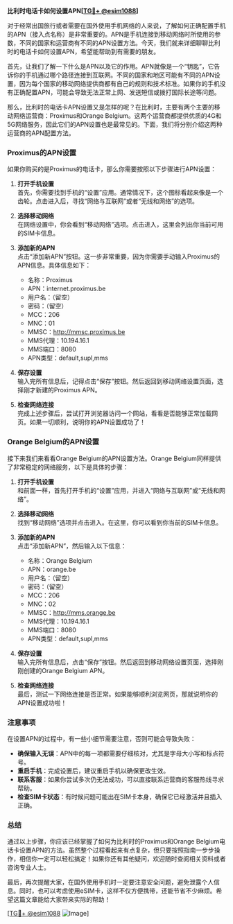 **比利时电话卡如何设置APN[[TG💪+ @esim1088](https://t.me/s/esim1088)]**

对于经常出国旅行或者需要在国外使用手机网络的人来说，了解如何正确配置手机的APN（接入点名称）是非常重要的。APN是手机连接到移动网络时所使用的参数，不同的国家和运营商有不同的APN设置方法。今天，我们就来详细聊聊比利时的电话卡如何设置APN，希望能帮助到有需要的朋友。

首先，让我们了解一下什么是APN以及它的作用。APN就像是一个“钥匙”，它告诉你的手机通过哪个路径连接到互联网。不同的国家和地区可能有不同的APN设置，因为每个国家的移动网络提供商都有自己的规则和技术标准。如果你的手机没有正确配置APN，可能会导致无法正常上网、发送短信或拨打国际长途等问题。

那么，比利时的电话卡APN设置又是怎样的呢？在比利时，主要有两个主要的移动网络运营商：Proximus和Orange Belgium。这两个运营商都提供优质的4G和5G网络服务，因此它们的APN设置也是最常见的。下面，我们将分别介绍这两种运营商的APN配置方法。

### Proximus的APN设置

如果你购买的是Proximus的电话卡，那么你需要按照以下步骤进行APN设置：

1. **打开手机设置**  
   首先，你需要找到手机的“设置”应用。通常情况下，这个图标看起来像是一个齿轮。点击进入后，寻找“网络与互联网”或者“无线和网络”的选项。

2. **选择移动网络**  
   在网络设置中，你会看到“移动网络”选项。点击进入，这里会列出你当前可用的SIM卡信息。

3. **添加新的APN**  
   点击“添加新APN”按钮。这一步非常重要，因为你需要手动输入Proximus的APN信息。具体信息如下：
   - 名称：Proximus
   - APN：internet.proximus.be
   - 用户名：（留空）
   - 密码：（留空）
   - MCC：206
   - MNC：01
   - MMSC：http://mmsc.proximus.be
   - MMS代理：10.194.16.1
   - MMS端口：8080
   - APN类型：default,supl,mms

4. **保存设置**  
   输入完所有信息后，记得点击“保存”按钮。然后返回到移动网络设置页面，选择刚才新建的Proximus APN。

5. **检查网络连接**  
   完成上述步骤后，尝试打开浏览器访问一个网站，看看是否能够正常加载网页。如果一切顺利，说明你的APN设置成功了！

### Orange Belgium的APN设置

接下来我们来看看Orange Belgium的APN设置方法。Orange Belgium同样提供了非常稳定的网络服务，以下是具体的步骤：

1. **打开手机设置**  
   和前面一样，首先打开手机的“设置”应用，并进入“网络与互联网”或“无线和网络”。

2. **选择移动网络**  
   找到“移动网络”选项并点击进入。在这里，你可以看到你当前的SIM卡信息。

3. **添加新的APN**  
   点击“添加新APN”，然后输入以下信息：
   - 名称：Orange Belgium
   - APN：orange.be
   - 用户名：（留空）
   - 密码：（留空）
   - MCC：206
   - MNC：02
   - MMSC：http://mms.orange.be
   - MMS代理：10.194.16.1
   - MMS端口：8080
   - APN类型：default,supl,mms

4. **保存设置**  
   输入完所有信息后，点击“保存”按钮。然后返回到移动网络设置页面，选择刚刚创建的Orange Belgium APN。

5. **检查网络连接**  
   最后，测试一下网络连接是否正常。如果能够顺利浏览网页，那就说明你的APN设置成功啦！

### 注意事项

在设置APN的过程中，有一些小细节需要注意，否则可能会导致失败：

- **确保输入无误**：APN中的每一项都需要仔细核对，尤其是字母大小写和标点符号。
- **重启手机**：完成设置后，建议重启手机以确保更改生效。
- **联系客服**：如果你尝试多次仍无法成功，可以直接联系运营商的客服热线寻求帮助。
- **检查SIM卡状态**：有时候问题可能出在SIM卡本身，确保它已经激活并且插入正确。

### 总结

通过以上步骤，你应该已经掌握了如何为比利时的Proximus和Orange Belgium电话卡设置APN的方法。虽然整个过程看起来有点复杂，但只要按照指南一步步操作，相信你一定可以轻松搞定！如果你还有其他疑问，欢迎随时查阅相关资料或者咨询专业人士。

最后，再次提醒大家，在国外使用手机时一定要注意安全问题，避免泄露个人信息。同时，也可以考虑使用eSIM卡，这样不仅方便携带，还能节省不少麻烦。希望这篇文章能给大家带来实际的帮助！

[[TG💪+ @esim1088](https://t.me/s/esim1088) ![Image](https://i.postimg.cc/4NQfJmqS/Snipaste-2025-05-13-00-14-12.png)]